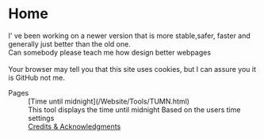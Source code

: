 # Home

<p class="CentredText">
I' ve been working on a newer version that is more stable,safer, faster and generally just better than the old one.<br/>
Can somebody please teach me how design better webpages<br/><br/>
Your browser may tell you that this site uses cookies, but I can assure you it is GitHub not me.
<dl>
				<dt>Pages</dt>
				<dd>[Time until midnight](/Website/Tools/TUMN.html)<br/>
					This tool displays the time until midnight Based on the
					users time settings
				</dd>
				<dd><a onclick="clBtn('about')" href="#">Credits & Acknowledgments</a></dd>
			</dl>
				
